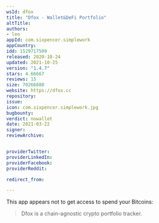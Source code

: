 ```yaml
---
wsId: dfox
title: "Dfox - Wallet&DeFi Portfolio"
altTitle: 
authors:
- leo
appId: com.sixpencer.simplework
appCountry: 
idd: 1529717509
released: 2020-10-24
updated: 2021-10-25
version: "1.4.7"
stars: 4.66667
reviews: 15
size: 70266880
website: https://dfox.cc
repository: 
issue: 
icon: com.sixpencer.simplework.jpg
bugbounty: 
verdict: nowallet
date: 2021-03-22
signer: 
reviewArchive:


providerTwitter: 
providerLinkedIn: 
providerFacebook: 
providerReddit: 

redirect_from:

---
```


This app appears not to get access to spend your Bitcoins:

> Dfox is a chain-agnostic crypto portfolio tracker.
